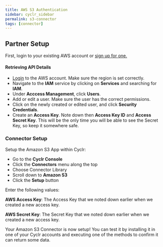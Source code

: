 ```yaml
---
title: AWS S3 Authentication
sidebar: cyclr_sidebar
permalink: s3-connector
tags: [connector]
---
```


## Partner Setup

First, login to your existing AWS account or [sign up for one.](https://aws.amazon.com/)

#### Retrieving API Details

*   [Login](https://console.aws.amazon.com/console/home) to the AWS account. Make sure the region is set correctly.
*   Navigate to the **IAM** service by clicking on **Services** and searching for **IAM**.
*   Under **Acccess Management**, click **Users**.
*   Add or edit a user. Make sure the user has the correct permissions.
*   Click on the newly created or edited user, and click **Security Credentials**. 
*   Create an **Access Key**. Note down then **Access Key ID** and **Access Secret Key**. This will be the only time you will be able to see the Secret Key, so keep it somewhere safe.

### Connector Setup

Setup the Amazon S3 App within Cyclr:

*   Go to the **Cyclr Console**
*   Click the **Connectors** menu along the top
*   Choose Connector Library
*   Scroll down to **Amazon S3**
*   Click the **Setup** button

Enter the following values:

**AWS Access Key**: The Access Key that we noted down earlier when we created a new access key.

**AWS Secret Key**:  The Secret Key that we noted down earlier when we created a new access key.


Your Amazon S3 Connector is now setup! You can test it by installing it in one of your Cyclr accounts and executing one of the methods to confirm it can return some data.
